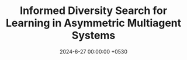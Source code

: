 ---
layout: paper
title:  "Informed Diversity Search for Learning in Asymmetric Multiagent Systems"
venue:  "In Proceedings of the Genetic and Evolutionary Computation Conference" #"GECCO 2023"
venue_short: "(GECCO). 2024."
authors: "G. Dixit, K. Tumer"
pub_url: "/assets/publications/GECCO24_NES_AIM.pdf"

date:   2024-6-27 00:00:00 +0530
last_edited: 2024-6-27 00:30:00 +0530
categories: research
excerpt: "gecco 24"

loadScripts: false
scripts: []
---